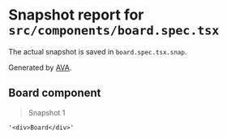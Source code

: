 # Snapshot report for `src/components/board.spec.tsx`

The actual snapshot is saved in `board.spec.tsx.snap`.

Generated by [AVA](https://avajs.dev).

## Board component

> Snapshot 1

    '<div>Board</div>'
